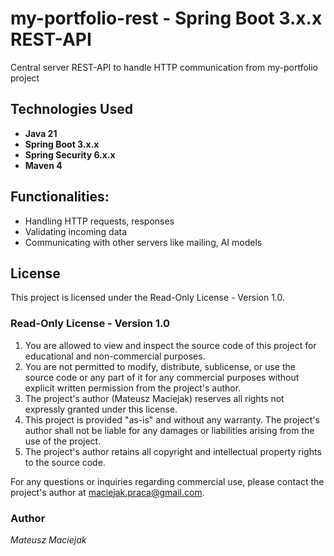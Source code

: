 # my-portfolio-rest - Spring Boot 3.x.x REST-API

Central server REST-API to handle HTTP communication from my-portfolio project

## Technologies Used

- **Java 21**
- **Spring Boot 3.x.x**
- **Spring Security 6.x.x**
- **Maven 4**

## Functionalities:

- Handling HTTP requests, responses
- Validating incoming data
- Communicating with other servers like mailing, AI models

## License

This project is licensed under the Read-Only License - Version 1.0.

### Read-Only License - Version 1.0

1. You are allowed to view and inspect the source code of this project for educational
   and non-commercial purposes.
2. You are not permitted to modify, distribute, sublicense, or use the source code or
   any part of it for any commercial purposes without explicit written permission from
   the project's author.
3. The project's author (Mateusz Maciejak) reserves all rights not expressly granted
   under this license.
4. This project is provided "as-is" and without any warranty. The project's author
   shall not be liable for any damages or liabilities arising from the use of the project.
5. The project's author retains all copyright and intellectual property rights to
   the source code.

For any questions or inquiries regarding commercial use, please contact the project's
author at maciejak.praca@gmail.com.

### Author

*Mateusz Maciejak*

